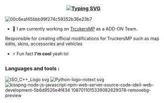
<h3 align="center">
  <a href="https://git.io/typing-svg">
    <img src="https://readme-typing-svg.demolab.com?font=Fira+Code&size=30&pause=1000&color=001BF7&vCenter=true&random=false&width=460&height=100&lines=Hey+there%F0%9F%91%8B;I+am+3vfi.Developer" alt="Typing SVG" /></a>
</a>
</h3>

 ![00c6eaf45bbb99f274c59352b36e23b7](https://github.com/3vfi-dev/3vfi-dev/assets/123122023/8fb8117e-b0cd-4ea4-bfc1-8c6c7b7ecd58)

 
- 🔭 I am currently working on [TrcukersMP](https://truckersmp.com/) as a ADD-ON Team.
 
Responsible for creating official modifications for TruckersMP such as map edits, skins, accessories and vehicles

- ⚡ Fun fact **I'm cool** yeah lol


<h3 align="left">Languages and tools :</h3>

![ISO_C++_Logo svg](https://github.com/3vfi-dev/3vfi-dev/assets/123122023/6d1be5f8-69a8-494b-ad56-cb8b0b1a860b) ![Python-logo-notext svg](https://github.com/3vfi-dev/3vfi-dev/assets/123122023/4a4de7a4-d01c-461e-b585-61cdd7e63dd8) ![kisspng-node-js-javascript-npm-web-server-source-code-ideil-web-development-5b6d9526e4f434 1087011015339082629378-removebg-preview](https://github.com/3vfi-dev/3vfi-dev/assets/123122023/cd209d3a-6e79-4cf1-ae1c-ce58ce3de58a)






